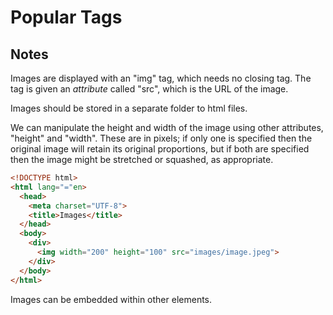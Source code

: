 # Popular Tags

## Notes

Images are displayed with an "img" tag, which needs no closing tag. The tag is given an _attribute_ called "src", which is the URL of the image.

Images should be stored in a separate folder to html files.

We can manipulate the height and width of the image using other attributes, "height" and "width". These are in pixels; if only one is specified then the original image will retain its original proportions, but if both are specified then the image might be stretched or squashed, as appropriate.

```html
<!DOCTYPE html>
<html lang="="en>
  <head>
    <meta charset="UTF-8">
    <title>Images</title>
  </head>
  <body>
    <div>
      <img width="200" height="100" src="images/image.jpeg">
    </div>
  </body>
</html>
```

Images can be embedded within other elements.